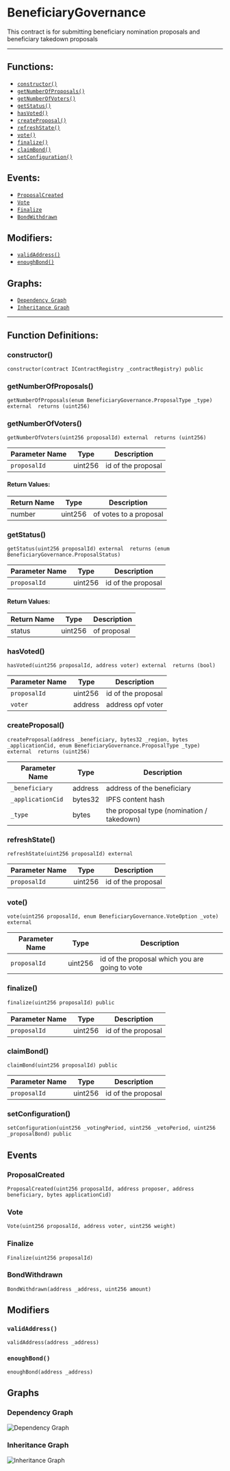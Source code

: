 # BeneficiaryGovernance
This contract is for submitting beneficiary nomination proposals and beneficiary takedown proposals
***
## Functions:
- [`constructor()`](#constructor)
- [`getNumberOfProposals()`](#getnumberofproposals)
- [`getNumberOfVoters()`](#getnumberofvoters)
- [`getStatus()`](#getstatus)
- [`hasVoted()`](#hasvoted)
- [`createProposal()`](#createproposal)
- [`refreshState()`](#refreshstate)
- [`vote()`](#vote)
- [`finalize()`](#finalize)
- [`claimBond()`](#claimbond)
- [`setConfiguration()`](#setconfiguration)
## Events:
- [`ProposalCreated`](#proposalcreated)
- [`Vote`](#vote)
- [`Finalize`](#finalize)
- [`BondWithdrawn`](#bondwithdrawn)
## Modifiers:
- [`validAddress()`](#validaddress)
- [`enoughBond()`](#enoughbond)
## Graphs:
- [`Dependency Graph`](#dependency-graph)
- [`Inheritance Graph`](#inheritance-graph)
***
## Function Definitions:
###  constructor()
```
constructor(contract IContractRegistry _contractRegistry) public 
```
###  getNumberOfProposals()
```
getNumberOfProposals(enum BeneficiaryGovernance.ProposalType _type) external  returns (uint256)
```
###  getNumberOfVoters()
```
getNumberOfVoters(uint256 proposalId) external  returns (uint256)
```

| Parameter Name | Type | Description |
|------------|-----| -------|
| `proposalId`| uint256| id of the proposal|

#### Return Values:

| Return Name | Type | Description |
|-------------|-------|------------|
|number| uint256|of votes to a proposal|

###  getStatus()
```
getStatus(uint256 proposalId) external  returns (enum BeneficiaryGovernance.ProposalStatus)
```

| Parameter Name | Type | Description |
|------------|-----| -------|
| `proposalId`| uint256| id of the proposal|

#### Return Values:

| Return Name | Type | Description |
|-------------|-------|------------|
|status| uint256|of proposal|

###  hasVoted()
```
hasVoted(uint256 proposalId, address voter) external  returns (bool)
```

| Parameter Name | Type | Description |
|------------|-----| -------|
| `proposalId`| uint256| id of the proposal|
| `voter`| address| address opf voter|

###  createProposal()
```
createProposal(address _beneficiary, bytes32 _region, bytes _applicationCid, enum BeneficiaryGovernance.ProposalType _type) external  returns (uint256)
```

| Parameter Name | Type | Description |
|------------|-----| -------|
| `_beneficiary`| address| address of the beneficiary|
| `_applicationCid`| bytes32| IPFS content hash|
| `_type`| bytes| the proposal type (nomination / takedown)|

###  refreshState()
```
refreshState(uint256 proposalId) external 
```

| Parameter Name | Type | Description |
|------------|-----| -------|
| `proposalId`| uint256| id of the proposal|

###  vote()
```
vote(uint256 proposalId, enum BeneficiaryGovernance.VoteOption _vote) external 
```

| Parameter Name | Type | Description |
|------------|-----| -------|
| `proposalId`| uint256| id of the proposal which you are going to vote|

###  finalize()
```
finalize(uint256 proposalId) public 
```

| Parameter Name | Type | Description |
|------------|-----| -------|
| `proposalId`| uint256| id of the proposal|

###  claimBond()
```
claimBond(uint256 proposalId) public 
```

| Parameter Name | Type | Description |
|------------|-----| -------|
| `proposalId`| uint256| id of the proposal|

###  setConfiguration()
```
setConfiguration(uint256 _votingPeriod, uint256 _vetoPeriod, uint256 _proposalBond) public 
```
## Events
### ProposalCreated
```
ProposalCreated(uint256 proposalId, address proposer, address beneficiary, bytes applicationCid)
```
### Vote
```
Vote(uint256 proposalId, address voter, uint256 weight)
```
### Finalize
```
Finalize(uint256 proposalId)
```
### BondWithdrawn
```
BondWithdrawn(address _address, uint256 amount)
```
## Modifiers
### `validAddress()`
```
validAddress(address _address)
```
### `enoughBond()`
```
enoughBond(address _address)
```
## Graphs
### Dependency Graph
![Dependency Graph](/docs/images/BeneficiaryGovernance_dependency_graph.png)
### Inheritance Graph
![Inheritance Graph](/docs/images/BeneficiaryGovernance_inheritance_graph.png)
